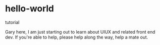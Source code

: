# hello-world
tutorial

Gary here, I am just starting out to learn about UIUX and related front end dev.
If you're able to help, please help along the way, help a mate out.

